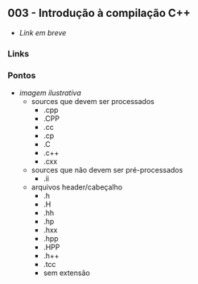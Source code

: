 ## 003 - Introdução à compilação C++

-  *Link em breve*

### Links


### Pontos

- *imagem ilustrativa*
  - sources que devem ser processados
    - .cpp
    - .CPP
    - .cc
    - .cp
    - .C
    - .c++
    - .cxx
  - sources que não devem ser pré-processados
    - .ii
  - arquivos header/cabeçalho
    - .h
    - .H
    - .hh
    - .hp
    - .hxx
    - .hpp
    - .HPP
    - .h++
    - .tcc
    - sem extensão

